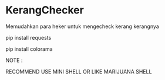 # KerangChecker
Memudahkan para heker untuk mengecheck kerang kerangnya


pip install requests



pip install colorama


NOTE : 


RECOMMEND USE MINI SHELL OR LIKE MARIJUANA SHELL


